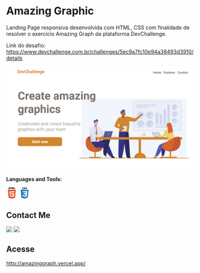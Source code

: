# Amazing Graphic

Landing Page responsiva desenvolvida com HTML, CSS com finalidade de resolver o exercício Amazing Graph da plataforma DevChallenge.

Link do desafio: https://www.devchallenge.com.br/challenges/5ec9a7fc10e94a38493d3910/details

![Screenshot](telas/principal.png)

**Languages and Tools:**  

<code><img height="30" src="https://raw.githubusercontent.com/github/explore/80688e429a7d4ef2fca1e82350fe8e3517d3494d/topics/html/html.png"></code>
<code><img height="30" src="https://raw.githubusercontent.com/github/explore/80688e429a7d4ef2fca1e82350fe8e3517d3494d/topics/css/css.png"></code>

##  Contact Me  
  <a href="https://www.instagram.com/bymarcosb/" target="_blank"><img src="https://img.shields.io/badge/-Instagram-%23E4405F?style=for-the-badge&logo=instagram&logoColor=white" target="_blank"></a>
  <a href="https://www.linkedin.com/in/marcosbarcelos/" target="_blank"><img src="https://img.shields.io/badge/-LinkedIn-%230077B5?style=for-the-badge&logo=linkedin&logoColor=white" target="_blank"></a> 

## Acesse
http://amazinggraph.vercel.app/





